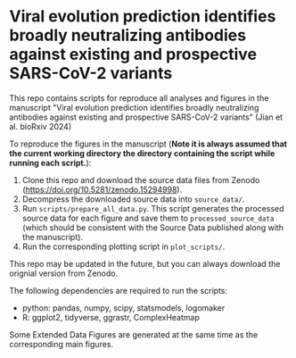 # Viral evolution prediction identifies broadly neutralizing antibodies against existing and prospective SARS-CoV-2 variants

This repo contains scripts for reproduce all analyses and figures in the manuscript "Viral evolution prediction identifies broadly neutralizing antibodies against existing and prospective SARS-CoV-2 variants" (Jian et al. bioRxiv 2024)

To reproduce the figures in the manuscript (**Note it is always assumed that the current working directory the directory containing the script while running each script.**):

1. Clone this repo and download the source data files from Zenodo (https://doi.org/10.5281/zenodo.15294998).
2. Decompress the downloaded source data into `source_data/`.
3. Run `scripts/prepare_all_data.py`. This script generates the processed source data for each figure and save them to `processed_source_data` (which should be consistent with the Source Data published along with the manuscript).
4. Run the corresponding plotting script in `plot_scripts/`.

This repo may be updated in the future, but you can always download the orignial version from Zenodo.

The following dependencies are required to run the scripts:

- python: pandas, numpy, scipy, statsmodels, logomaker
- R: ggplot2, tidyverse, ggrastr, ComplexHeatmap

Some Extended Data Figures are generated at the same time as the corresponding main figures.
